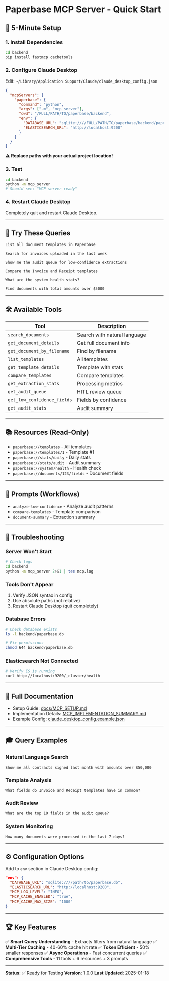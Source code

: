 # Paperbase MCP Server - Quick Start

## 🚀 5-Minute Setup

### 1. Install Dependencies
```bash
cd backend
pip install fastmcp cachetools
```

### 2. Configure Claude Desktop

Edit: `~/Library/Application Support/Claude/claude_desktop_config.json`

```json
{
  "mcpServers": {
    "paperbase": {
      "command": "python",
      "args": ["-m", "mcp_server"],
      "cwd": "/FULL/PATH/TO/paperbase/backend",
      "env": {
        "DATABASE_URL": "sqlite:////FULL/PATH/TO/paperbase/backend/paperbase.db",
        "ELASTICSEARCH_URL": "http://localhost:9200"
      }
    }
  }
}
```

**⚠️ Replace paths with your actual project location!**

### 3. Test
```bash
cd backend
python -m mcp_server
# Should see: "MCP server ready"
```

### 4. Restart Claude Desktop
Completely quit and restart Claude Desktop.

---

## 💬 Try These Queries

```
List all document templates in Paperbase
```

```
Search for invoices uploaded in the last week
```

```
Show me the audit queue for low-confidence extractions
```

```
Compare the Invoice and Receipt templates
```

```
What are the system health stats?
```

```
Find documents with total amounts over $5000
```

---

## 🛠️ Available Tools

| Tool | Description |
|------|-------------|
| `search_documents` | Search with natural language |
| `get_document_details` | Get full document info |
| `get_document_by_filename` | Find by filename |
| `list_templates` | All templates |
| `get_template_details` | Template with stats |
| `compare_templates` | Compare templates |
| `get_extraction_stats` | Processing metrics |
| `get_audit_queue` | HITL review queue |
| `get_low_confidence_fields` | Fields by confidence |
| `get_audit_stats` | Audit summary |

---

## 📚 Resources (Read-Only)

- `paperbase://templates` - All templates
- `paperbase://templates/1` - Template #1
- `paperbase://stats/daily` - Daily stats
- `paperbase://stats/audit` - Audit summary
- `paperbase://system/health` - Health check
- `paperbase://documents/123/fields` - Document fields

---

## 🎯 Prompts (Workflows)

- `analyze-low-confidence` - Analyze audit patterns
- `compare-templates` - Template comparison
- `document-summary` - Extraction summary

---

## 🐛 Troubleshooting

### Server Won't Start
```bash
# Check logs
cd backend
python -m mcp_server 2>&1 | tee mcp.log
```

### Tools Don't Appear
1. Verify JSON syntax in config
2. Use absolute paths (not relative)
3. Restart Claude Desktop (quit completely)

### Database Errors
```bash
# Check database exists
ls -l backend/paperbase.db

# Fix permissions
chmod 644 backend/paperbase.db
```

### Elasticsearch Not Connected
```bash
# Verify ES is running
curl http://localhost:9200/_cluster/health
```

---

## 📖 Full Documentation

- Setup Guide: [docs/MCP_SETUP.md](docs/MCP_SETUP.md)
- Implementation Details: [MCP_IMPLEMENTATION_SUMMARY.md](MCP_IMPLEMENTATION_SUMMARY.md)
- Example Config: [claude_desktop_config.example.json](claude_desktop_config.example.json)

---

## 🎓 Query Examples

### Natural Language Search
```
Show me all contracts signed last month with amounts over $50,000
```

### Template Analysis
```
What fields do Invoice and Receipt templates have in common?
```

### Audit Review
```
What are the top 10 fields in the audit queue?
```

### System Monitoring
```
How many documents were processed in the last 7 days?
```

---

## ⚙️ Configuration Options

Add to `env` section in Claude Desktop config:

```json
"env": {
  "DATABASE_URL": "sqlite:////path/to/paperbase.db",
  "ELASTICSEARCH_URL": "http://localhost:9200",
  "MCP_LOG_LEVEL": "INFO",
  "MCP_CACHE_ENABLED": "true",
  "MCP_CACHE_MAX_SIZE": "1000"
}
```

---

## 🏆 Key Features

✅ **Smart Query Understanding** - Extracts filters from natural language
✅ **Multi-Tier Caching** - 40-60% cache hit rate
✅ **Token Efficient** - 50% smaller responses
✅ **Async Operations** - Fast concurrent queries
✅ **Comprehensive Tools** - 11 tools + 6 resources + 3 prompts

---

**Status**: ✅ Ready for Testing
**Version**: 1.0.0
**Last Updated**: 2025-01-18
